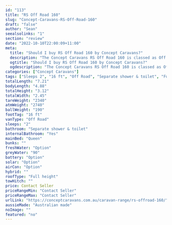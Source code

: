 ```yaml
---
id: "113"
title: "RS Off Road 160"
slug: "Concept-Caravans-RS-Off-Road-160"
draft: "false"
author: "Sean"
seealsolinks: "1"
section: "review"
date: "2022-10-10T22:00:09+11:00"
meta:
  title: "Should I buy RS Off Road 160 by Concept Caravans?"
  description: "The Concept Caravans RS Off Road 160 is classed as Off Road, and sleeps 2 people. It is Australian made and comes in at 16 ft. It generally has Separate shower & toilet."
  ogtitle: "Should I buy RS Off Road 160 by Concept Caravans?"
  ogdescription: "The Concept Caravans RS Off Road 160 is classed as Off Road, and sleeps 2 people. It is Australian made and comes in at 16 ft. It generally has Separate shower & toilet."
categories: ["Concept Caravans"]
tags: ["Sleeps 2", "16 ft", "Off Road", "Separate shower & toilet", "Full height", "Price Unknown", "Australian made"]
totalLength: "7.21"
bodyLength: "4.88"
totalHeight: "3.12"
totalWidth: "2.45"
tareWeight: "2340"
atmWeight: "2740"
ballWeight: "190"
footTag: "16 ft"
vanType: "Off Road"
sleeps: "2"
bathroom: "Separate shower & toilet"
internalBathroom: "Yes"
mainBed: "Queen"
bunks: ""
freshWater: "Option"
greyWater: "90"
battery: "Option"
solar: "Option"
airCon: "Option"
hybrid: ""
roofType: "Full height"
towHitch: ""
price: Contact Seller
priceRangeMin: "Contact Seller"
priceRangeMax: "Contact Seller"
urlLink: "https://conceptcaravans.com.au/caravan-range/rs-offroad-160/"
aussieMade: "Australian made"
noImage: ""
featured: "no"
---
```

